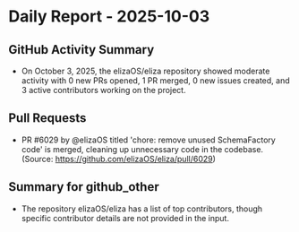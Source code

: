 # Daily Report - 2025-10-03

## GitHub Activity Summary
- On October 3, 2025, the elizaOS/eliza repository showed moderate activity with 0 new PRs opened, 1 PR merged, 0 new issues created, and 3 active contributors working on the project.

## Pull Requests
- PR #6029 by @elizaOS titled 'chore: remove unused SchemaFactory code' is merged, cleaning up unnecessary code in the codebase. (Source: https://github.com/elizaOS/eliza/pull/6029)

## Summary for github_other
- The repository elizaOS/eliza has a list of top contributors, though specific contributor details are not provided in the input.